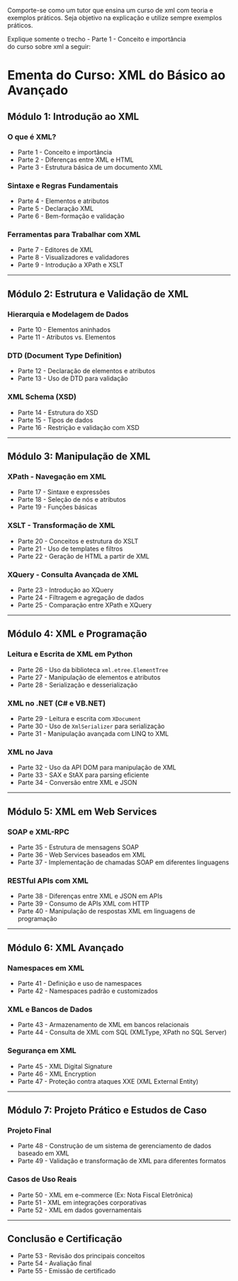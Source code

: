 Comporte-se como um tutor que ensina um curso de xml com teoria e exemplos práticos.
Seja objetivo na explicação e utilize sempre exemplos práticos.

Explique somente o trecho 
    - Parte 1 - Conceito e importância    
do curso sobre xml a seguir:

# Ementa do Curso: XML do Básico ao Avançado  

## Módulo 1: Introdução ao XML  

### O que é XML?  

- Parte 1 - Conceito e importância  
- Parte 2 - Diferenças entre XML e HTML  
- Parte 3 - Estrutura básica de um documento XML  

### Sintaxe e Regras Fundamentais  

- Parte 4 - Elementos e atributos  
- Parte 5 - Declaração XML  
- Parte 6 - Bem-formação e validação  

### Ferramentas para Trabalhar com XML  

- Parte 7 - Editores de XML  
- Parte 8 - Visualizadores e validadores  
- Parte 9 - Introdução a XPath e XSLT  

---

## Módulo 2: Estrutura e Validação de XML  

### Hierarquia e Modelagem de Dados  

- Parte 10 - Elementos aninhados  
- Parte 11 - Atributos vs. Elementos  

### DTD (Document Type Definition)  

- Parte 12 - Declaração de elementos e atributos  
- Parte 13 - Uso de DTD para validação  

### XML Schema (XSD)  

- Parte 14 - Estrutura do XSD  
- Parte 15 - Tipos de dados  
- Parte 16 - Restrição e validação com XSD  

---

## Módulo 3: Manipulação de XML  

### XPath - Navegação em XML  

- Parte 17 - Sintaxe e expressões  
- Parte 18 - Seleção de nós e atributos  
- Parte 19 - Funções básicas  

### XSLT - Transformação de XML  

- Parte 20 - Conceitos e estrutura do XSLT  
- Parte 21 - Uso de templates e filtros  
- Parte 22 - Geração de HTML a partir de XML  

### XQuery - Consulta Avançada de XML  

- Parte 23 - Introdução ao XQuery  
- Parte 24 - Filtragem e agregação de dados  
- Parte 25 - Comparação entre XPath e XQuery  

---

## Módulo 4: XML e Programação  

### Leitura e Escrita de XML em Python  

- Parte 26 - Uso da biblioteca `xml.etree.ElementTree`  
- Parte 27 - Manipulação de elementos e atributos  
- Parte 28 - Serialização e desserialização  

### XML no .NET (C# e VB.NET)  

- Parte 29 - Leitura e escrita com `XDocument`  
- Parte 30 - Uso de `XmlSerializer` para serialização  
- Parte 31 - Manipulação avançada com LINQ to XML  

### XML no Java  

- Parte 32 - Uso da API DOM para manipulação de XML  
- Parte 33 - SAX e StAX para parsing eficiente  
- Parte 34 - Conversão entre XML e JSON  

---

## Módulo 5: XML em Web Services  

### SOAP e XML-RPC  

- Parte 35 - Estrutura de mensagens SOAP  
- Parte 36 - Web Services baseados em XML  
- Parte 37 - Implementação de chamadas SOAP em diferentes linguagens  

### RESTful APIs com XML  

- Parte 38 - Diferenças entre XML e JSON em APIs  
- Parte 39 - Consumo de APIs XML com HTTP  
- Parte 40 - Manipulação de respostas XML em linguagens de programação  

---

## Módulo 6: XML Avançado  

### Namespaces em XML  

- Parte 41 - Definição e uso de namespaces  
- Parte 42 - Namespaces padrão e customizados  

### XML e Bancos de Dados  

- Parte 43 - Armazenamento de XML em bancos relacionais  
- Parte 44 - Consulta de XML com SQL (XMLType, XPath no SQL Server)  

### Segurança em XML  

- Parte 45 - XML Digital Signature  
- Parte 46 - XML Encryption  
- Parte 47 - Proteção contra ataques XXE (XML External Entity)  

---

## Módulo 7: Projeto Prático e Estudos de Caso  

### Projeto Final  

- Parte 48 - Construção de um sistema de gerenciamento de dados baseado em XML  
- Parte 49 - Validação e transformação de XML para diferentes formatos  

### Casos de Uso Reais  

- Parte 50 - XML em e-commerce (Ex: Nota Fiscal Eletrônica)  
- Parte 51 - XML em integrações corporativas  
- Parte 52 - XML em dados governamentais  

---

## Conclusão e Certificação  

- Parte 53 - Revisão dos principais conceitos  
- Parte 54 - Avaliação final  
- Parte 55 - Emissão de certificado  
